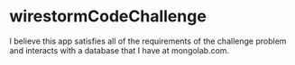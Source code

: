 # wirestormCodeChallenge

I believe this app satisfies all of the requirements of the challenge problem and interacts with a database that I have at mongolab.com.